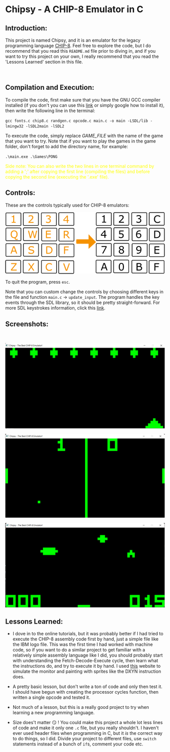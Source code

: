 # Chipsy - A CHIP-8 Emulator in C

## Introduction:
This project is named Chipsy, and it is an emulator for the legacy programming language [CHIP-8](https://en.wikipedia.org/wiki/CHIP-8). Feel free to explore the code, but I do recommend that you read this `README.md` file prior to diving in, and if you want to try this project on your own, I really recommend that you read the 'Lessons Learned' section in this file.

<br />

## Compilation and Execution:
To compile the code, first make sure that you have the GNU GCC compiler installed (if you don't you can use this [link](https://gcc.gnu.org/install/) or simply google how to install it), then write the following line in the terminal:

`gcc fonts.c chip8.c randgen.c opcode.c main.c -o main -LSDL/lib -lmingw32 -lSDL2main -lSDL2 `

To execute the code, simply replace *GAME_FILE* with the name of the game that you want to try. Note that if you want to play the games in the game folder, don't forget to add the directory name, for example:

`.\main.exe .\Games\PONG`
<br />

<span style="color:yellow"> Side note: You can also write the two lines in one terminal command by adding a ';' after copying the first line (compiling the files) and before copying the second line (executing the '.exe' file).</span>
<br />

## Controls:
These are the controls typically used for CHIP-8 emulators:

![Controls](/Screenshots/Controls.png "The CHIP-8 Emulator Controls")

To quit the program, press `esc`.

Note that you can custom change the controls by choosing different keys in the file and function `main.c` -> `update_input`. The program handles the key events through the SDL library, so it should be pretty straight-forward. For more SDL keystrokes information, click this [link](https://www.libsdl.org/release/SDL-1.2.15/docs/html/guideinputkeyboard.html).
<br />

## Screenshots:
<br />

![MISSILE.png](/Screenshots/MISSILE.png "A Screenshot of Missle.")
<br />

![PONG2.png](/Screenshots/PONG2.png "A Screenshot of Pong2.")
<br />

![UFO.png](/Screenshots/UFO.png "A Screenshot of UFO.")
<br />

## Lessons Learned:
* I dove in to the online tutorials, but it was probably better if I had tried to execute the CHIP-8 assembly code first by hand, just a simple file like the IBM logo file. This was the first time I had worked with machine code, so if you want to do a similar project to get familiar with a relatively simple assembly language like I did, you should probably start with understanding the Fetch-Decode-Execute cycle, then learn what the instructions do, and try to execute it by hand. I used [this](https://www.piskelapp.com/p/create/sprite) website to simulate the monitor and painting with sprites like the DXYN instruction does.

* A pretty basic lesson, but don't write a ton of code and only then test it. I should have begun with creating the processor cycles function, then written a single opcode and tested it.

* Not much of a lesson, but this is a really good project to try when learning a new programming language.

* Size does't matter :smirk: ! You could make this project a whole lot less lines of code and make it only one `.c` file, but you really shouldn't. I haven't ever used header files when programming in C, but it *is* the correct way to do things, so I did. Divide your project to different files, use `switch` statements instead of a bunch of `if`s, comment your code etc.

